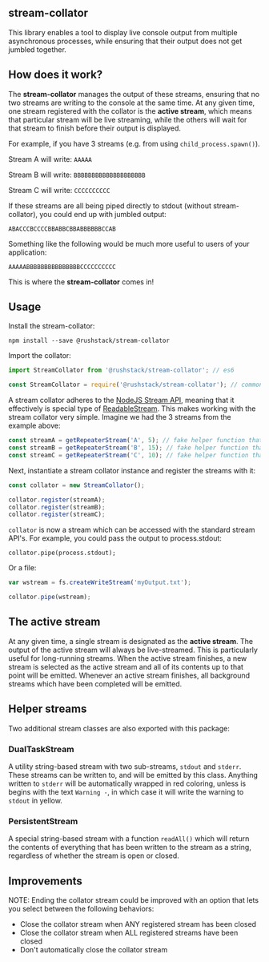 ## stream-collator

This library enables a tool to display live console output from multiple asynchronous processes,
while ensuring that their output does not get jumbled together.

## How does it work?

The **stream-collator** manages the output of these streams, ensuring that no two streams are writing to the console
at the same time. At any given time, one stream registered with the collator is the **active stream**, which means
that particular stream will be live streaming, while the others will wait for that stream to finish before their
output is displayed.

For example, if you have 3 streams (e.g. from using `child_process.spawn()`).

Stream A will write: `AAAAA`

Stream B will write: `BBBBBBBBBBBBBBBBBBBB`

Stream C will write: `CCCCCCCCCC`

If these streams are all being piped directly to stdout (without stream-collator), you could end up with jumbled
output:

`ABACCCBCCCCBBABBCBBABBBBBBCCAB`

Something like the following would be much more useful to users of your application:

`AAAAABBBBBBBBBBBBBBBCCCCCCCCCC`

This is where the **stream-collator** comes in!

## Usage

Install the stream-collator:

`npm install --save @rushstack/stream-collator`


Import the collator:

```javascript
import StreamCollator from '@rushstack/stream-collator'; // es6
```

```javascript
const StreamCollator = require('@rushstack/stream-collator'); // commonjs
```

A stream collator adheres to the [NodeJS Stream API](https://nodejs.org/api/stream.html), meaning that it effectively
is special type of [ReadableStream](https://nodejs.org/api/stream.html#stream_class_stream_readable). This makes
working with the stream collator very simple. Imagine we had the 3 streams from the example above:

```javascript
const streamA = getRepeaterStream('A', 5); // fake helper function that returns a ReadableStream
const streamB = getRepeaterStream('B', 15); // fake helper function that returns a ReadableStream
const streamC = getRepeaterStream('C', 10); // fake helper function that returns a ReadableStream
```

Next, instantiate a stream collator instance and register the streams with it:

```javascript
const collator = new StreamCollator();

collator.register(streamA);
collator.register(streamB);
collator.register(streamC);
```

`collator` is now a stream which can be accessed with the standard stream API's. For example, you could pass the output
to process.stdout:

`collator.pipe(process.stdout);`

Or a file:

```javascript
var wstream = fs.createWriteStream('myOutput.txt');

collator.pipe(wstream);
```

## The active stream
At any given time, a single stream is designated as the **active stream**. The output of the active stream will always be
live-streamed. This is particularly useful for long-running streams. When the active stream finishes, a new stream
is selected as the active stream and all of its contents up to that point will be emitted. Whenever an active stream finishes,
all background streams which have been completed will be emitted.

## Helper streams
Two additional stream classes are also exported with this package:

### DualTaskStream
A utility string-based stream with two sub-streams, `stdout` and `stderr`. These streams can be written to, and will be emitted
by this class. Anything written to `stderr` will be automatically wrapped in red coloring, unless is begins with the text `Warning -`,
in which case it will write the warning to `stdout` in yellow.

### PersistentStream
A special string-based stream with a function `readAll()` which will return the contents of everything that has been written
to the stream as a string, regardless of whether the stream is open or closed.

## Improvements
NOTE: Ending the collator stream could be improved with an option that lets you select between the following behaviors:
* Close the collator stream when ANY registered stream has been closed
* Close the collator stream when ALL registered streams have been closed
* Don't automatically close the collator stream
